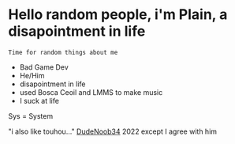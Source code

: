 # Hello random people, i'm Plain, a disapointment in life

`Time for random things about me`
- Bad Game Dev
- He/Him
- disapointment in life
- used Bosca Ceoil and LMMS to make music
- I suck at life

Sys = System

"i also like touhou..." [DudeNoob34](https://github.com/dudenoob34) 2022 except I agree with him
